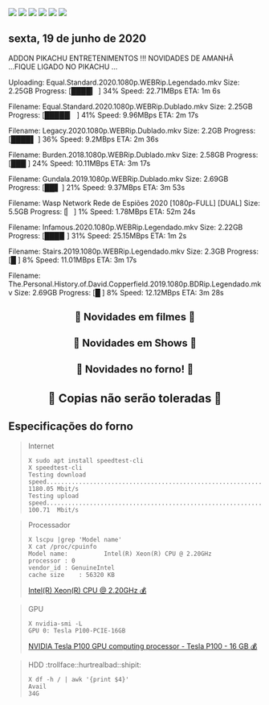 <!--Copias não serão toleradas-->

 [![](https://tinyurl.com/ydcxhx7f)](http://bit.ly/repokachu) [![](https://tinyurl.com/ybaflaxt)](https://vkodi.net/repo/) [![](https://tinyurl.com/ybcutyjq)](http://bit.ly/zipikachu) [![](https://tinyurl.com/yckqgysp)](https://linktr.ee/addonpikachu) [![](https://tinyurl.com/ybja3588)](https://tinyurl.com/grupopikachu) [![](https://tinyurl.com/y83so6xr)](https://t.me/addonpikachu)  
 
 ## sexta, 19 de junho de 2020
 
 
ADDON PIKACHU ENTRETENIMENTOS !!! NOVIDADES DE AMANHÃ ...FIQUE LIGADO NO PIKACHU ...

Uploading: Equal.Standard.2020.1080p.WEBRip.Legendado.mkv
Size: 2.25GB
Progress: [████▎        ] 34%
Speed: 22.71MBps
ETA: 1m 6s

Filename: Equal.Standard.2020.1080p.WEBRip.Dublado.mkv
Size: 2.25GB
Progress: [█████▏       ] 41%
Speed: 9.96MBps
ETA: 2m 17s

Filename: Legacy.2020.1080p.WEBRip.Dublado.mkv
Size: 2.2GB
Progress: [████▌        ] 36%
Speed: 9.2MBps
ETA: 2m 36s

Filename: Burden.2018.1080p.WEBRip.Dublado.mkv
Size: 2.58GB
Progress: [███         ] 24%
Speed: 10.11MBps
ETA: 3m 17s

Filename: Gundala.2019.1080p.WEBRip.Dublado.mkv
Size: 2.69GB
Progress: [██▋          ] 21%
Speed: 9.37MBps
ETA: 3m 53s

Filename:  Wasp Network Rede de Espiões 2020 [1080p-FULL] [DUAL]
Size: 5.5GB
Progress: [▏            ] 1%
Speed: 1.78MBps
ETA: 52m 24s

Filename: Infamous.2020.1080p.WEBRip.Legendado.mkv
Size: 2.22GB
Progress: [███▉         ] 31%
Speed: 25.15MBps
ETA: 1m 2s

Filename: Stairs.2019.1080p.WEBRip.Legendado.mkv
Size: 2.3GB
Progress: [█           ] 8%
Speed: 11.01MBps
ETA: 3m 17s

Filename: The.Personal.History.of.David.Copperfield.2019.1080p.BDRip.Legendado.mkv
Size: 2.69GB
Progress: [█           ] 8%
Speed: 12.12MBps
ETA: 3m 28s

<h3 style="text-align: center; font-size: 20px; border: none">
  <a href="https://bit.ly/attfilmes" target="_blank" style="text-decoration: none;">
    🔰 Novidades em filmes 🔰
  </a>
</h3>

<h3 style="text-align: center; font-size: 20px; border: none">
  <a href="https://bit.ly/showsnovidades" target="_blank" style="text-decoration: none;">
    🔰 Novidades em Shows 🔰
  </a>
  </h3>
  
<h3 style="text-align: center; font-size: 20px; border: none">
  <a href="https://bit.ly/downloadkachu" target="_blank" style="text-decoration: none;">
    🔰 Novidades no forno! 🔰
  </a>
</h3>

<h3 style="text-align: center; font-size: 23px; border: none">
    🔰 Copias não serão toleradas 🔰
</h3>

## Especificações do forno
> Internet
> ```
> X sudo apt install speedtest-cli
> X speedtest-cli
> Testing download speed................................................................................Download: 1180.05 Mbit/s
> Testing upload speed..................................................................................Upload:   100.71  Mbit/s
>```

> Processador
> ```
> X lscpu |grep 'Model name'
> X cat /proc/cpuinfo
> Model name:          Intel(R) Xeon(R) CPU @ 2.20GHz
> processor	: 0
> vendor_id	: GenuineIntel
> cache size	: 56320 KB
> ```
> [Intel(R) Xeon(R) CPU @ 2.20GHz :moneybag:](https://tinyurl.com/y7mp2e5l)

> GPU
> ```
> X nvidia-smi -L
> GPU 0: Tesla P100-PCIE-16GB
> ```
> [NVIDIA Tesla P100 GPU computing processor - Tesla P100 - 16 GB :moneybag:](https://tinyurl.com/y8cjud2r)

> HDD :trollface::hurtrealbad::shipit:
> ```
> X df -h / | awk '{print $4}'
> Avail
> 34G
> ```

<!--Copias não serão toleradas-->

